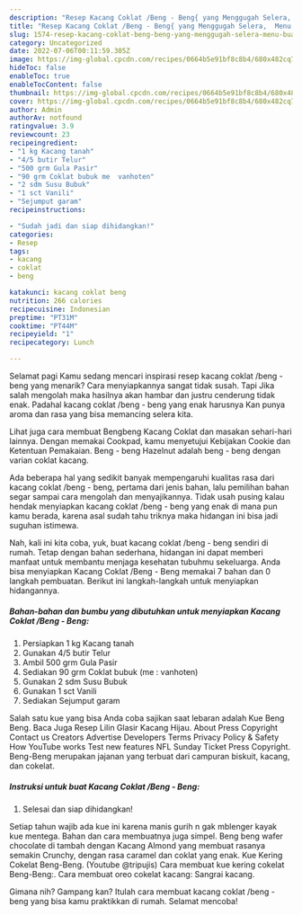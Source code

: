 ```yaml
---
description: "Resep Kacang Coklat /Beng - Beng{ yang Menggugah Selera,  Menu Buat lebaran"
title: "Resep Kacang Coklat /Beng - Beng{ yang Menggugah Selera,  Menu Buat lebaran"
slug: 1574-resep-kacang-coklat-beng-beng-yang-menggugah-selera-menu-buat-lebaran
category: Uncategorized
date: 2022-07-06T00:11:59.305Z
image: https://img-global.cpcdn.com/recipes/0664b5e91bf8c8b4/680x482cq70/kacang-coklat-beng-beng-foto-resep-utama.jpg
hideToc: false
enableToc: true
enableTocContent: false
thumbnail: https://img-global.cpcdn.com/recipes/0664b5e91bf8c8b4/680x482cq70/kacang-coklat-beng-beng-foto-resep-utama.jpg
cover: https://img-global.cpcdn.com/recipes/0664b5e91bf8c8b4/680x482cq70/kacang-coklat-beng-beng-foto-resep-utama.jpg
author: Admin
authorAv: notfound
ratingvalue: 3.9
reviewcount: 23
recipeingredient:
- "1 kg Kacang tanah"
- "4/5 butir Telur"
- "500 grm Gula Pasir"
- "90 grm Coklat bubuk me  vanhoten"
- "2 sdm Susu Bubuk"
- "1 sct Vanili"
- "Sejumput garam"
recipeinstructions:

- "Sudah jadi dan siap dihidangkan!"
categories:
- Resep
tags:
- kacang
- coklat
- beng

katakunci: kacang coklat beng 
nutrition: 266 calories
recipecuisine: Indonesian
preptime: "PT31M"
cooktime: "PT44M"
recipeyield: "1"
recipecategory: Lunch

---
```



Selamat pagi Kamu sedang mencari inspirasi resep kacang coklat /beng - beng yang menarik? Cara menyiapkannya sangat tidak susah. Tapi Jika salah mengolah maka hasilnya akan hambar dan justru cenderung tidak enak. Padahal kacang coklat /beng - beng yang enak harusnya Kan punya aroma dan rasa yang bisa memancing selera kita.


Lihat juga cara membuat Bengbeng Kacang Coklat dan masakan sehari-hari lainnya. Dengan memakai Cookpad, kamu menyetujui Kebijakan Cookie dan Ketentuan Pemakaian. Beng - beng Hazelnut adalah beng - beng dengan varian coklat kacang.

Ada beberapa hal yang sedikit banyak mempengaruhi kualitas rasa dari kacang coklat /beng - beng, pertama dari jenis bahan, lalu pemilihan bahan segar sampai cara mengolah dan menyajikannya. Tidak usah pusing kalau hendak menyiapkan kacang coklat /beng - beng yang enak di mana pun kamu berada, karena asal sudah tahu triknya maka hidangan ini bisa jadi suguhan istimewa.


Nah, kali ini kita coba, yuk, buat kacang coklat /beng - beng sendiri di rumah. Tetap dengan bahan sederhana, hidangan ini dapat memberi manfaat untuk membantu menjaga kesehatan tubuhmu sekeluarga. Anda bisa menyiapkan Kacang Coklat /Beng - Beng memakai 7 bahan dan 0 langkah pembuatan. Berikut ini langkah-langkah untuk menyiapkan hidangannya.

<!--inarticleads1-->

##### Bahan-bahan dan bumbu yang dibutuhkan untuk menyiapkan Kacang Coklat /Beng - Beng:

1. Persiapkan 1 kg Kacang tanah
1. Gunakan 4/5 butir Telur
1. Ambil 500 grm Gula Pasir
1. Sediakan 90 grm Coklat bubuk (me : vanhoten)
1. Gunakan 2 sdm Susu Bubuk
1. Gunakan 1 sct Vanili
1. Sediakan Sejumput garam


Salah satu kue yang bisa Anda coba sajikan saat lebaran adalah Kue Beng Beng. Baca Juga Resep Lilin Glasir Kacang Hijau. About Press Copyright Contact us Creators Advertise Developers Terms Privacy Policy &amp; Safety How YouTube works Test new features NFL Sunday Ticket Press Copyright. Beng-Beng merupakan jajanan yang terbuat dari campuran biskuit, kacang, dan cokelat. 

<!--inarticleads2-->

##### Instruksi untuk buat Kacang Coklat /Beng - Beng:


1. Selesai dan siap dihidangkan!

Setiap tahun wajib ada kue ini karena manis gurih n gak mblenger kayak kue mentega. Bahan dan cara membuatnya juga simpel. Beng beng wafer chocolate di tambah dengan Kacang Almond yang membuat rasanya semakin Crunchy, dengan rasa caramel dan coklat yang enak. Kue Kering Cokelat Beng-Beng. (Youtube @tripujis) Cara membuat kue kering cokelat Beng-Beng:. Cara membuat oreo cokelat kacang: Sangrai kacang. 

Gimana nih? Gampang kan? Itulah cara membuat kacang coklat /beng - beng yang bisa kamu praktikkan di rumah. Selamat mencoba!
